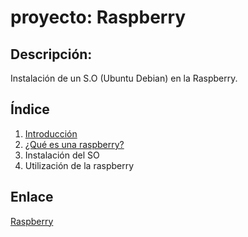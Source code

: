 # proyecto: Raspberry
## Descripción: 
Instalación de un S.O (Ubuntu Debian)
en la Raspberry.

## Índice
1. [Introducción](introducción.md)
2. [¿Qué es una raspberry?](raspberry.md)
3. Instalación del SO
4. Utilización de la raspberry

## Enlace
[Raspberry](https://www.raspberrypi.org/)
